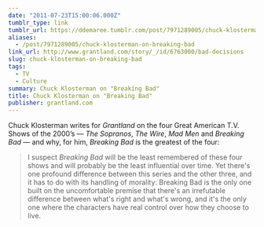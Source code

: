 ```yaml
---
date: "2011-07-23T15:00:06.000Z"
tumblr_type: link
tumblr_url: https://ddemaree.tumblr.com/post/7971289005/chuck-klosterman-on-breaking-bad
aliases:
  - /post/7971289005/chuck-klosterman-on-breaking-bad
link_url: http://www.grantland.com/story/_/id/6763000/bad-decisions
slug: chuck-klosterman-on-breaking-bad
tags:
  - TV
  - Culture
summary: Chuck Klosterman on "Breaking Bad"
title: Chuck Klosterman on "Breaking Bad"
publisher: grantland.com
---
```


Chuck Klosterman writes for _Grantland_ on the four Great American T.V. Shows of the 2000’s — _The Sopranos_, _The Wire_, _Mad Men_ and _Breaking Bad_ — and why, for him, _Breaking Bad_ is the greatest of the four:

> I suspect _Breaking Bad_ will be the least remembered of these four shows and will probably be the least influential over time. Yet there's one profound difference between this series and the other three, and it has to do with its handling of morality: Breaking Bad is the only one built on the uncomfortable premise that there's an irrefutable difference between what's right and what's wrong, and it's the only one where the characters have real control over how they choose to live.
